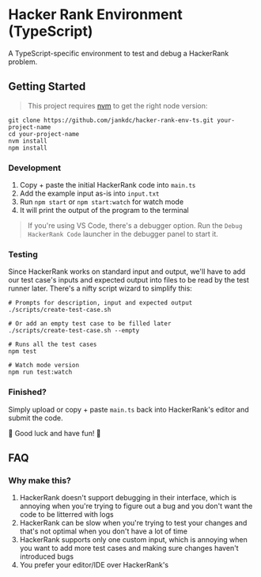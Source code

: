 # Hacker Rank Environment (TypeScript)

A TypeScript-specific environment to test and debug a HackerRank problem.

## Getting Started

> This project requires [nvm](https://github.com/nvm-sh/nvm) to get the right node version:

```
git clone https://github.com/jankdc/hacker-rank-env-ts.git your-project-name
cd your-project-name
nvm install
npm install
```

### Development

1. Copy + paste the initial HackerRank code into `main.ts`
2. Add the example input as-is into `input.txt`
3. Run `npm start` or `npm start:watch` for watch mode
4. It will print the output of the program to the terminal

> If you're using VS Code, there's a debugger option. Run the `Debug HackerRank Code` launcher in the debugger panel to start it.

### Testing

Since HackerRank works on standard input and output, we'll have to add our test case's inputs and expected output into files to be read by the test runner later. There's a nifty script wizard to simplify this:

```
# Prompts for description, input and expected output
./scripts/create-test-case.sh

# Or add an empty test case to be filled later
./scripts/create-test-case.sh --empty

# Runs all the test cases
npm test

# Watch mode version
npm run test:watch
```

### Finished?

Simply upload or copy + paste `main.ts` back into HackerRank's editor and submit the code.

🙏 Good luck and have fun! 🙏

## FAQ

### Why make this?

1. HackerRank doesn't support debugging in their interface, which is annoying when you're trying to figure out a bug and you don't want the code to be litterred with logs
2. HackerRank can be slow when you're trying to test your changes and that's not optimal when you don't have a lot of time
3. HackerRank supports only one custom input, which is annoying when you want to add more test cases and making sure changes haven't introduced bugs
4. You prefer your editor/IDE over HackerRank's
